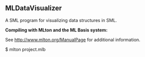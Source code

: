 MLDataVisualizer
----------------
A SML program for visualizing data structures in SML.

**Compiling with MLton and the ML Basis system:**

See http://www.mlton.org/ManualPage for additional information.

  $ mlton project.mlb
